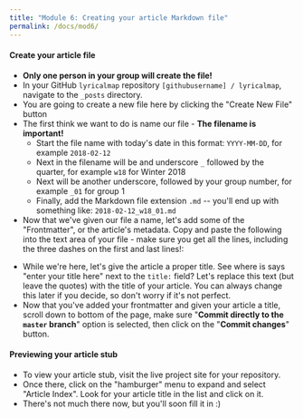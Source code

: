 ```yaml
---
title: "Module 6: Creating your article Markdown file"
permalink: /docs/mod6/
---
```


#### Create your article file
* **Only one person in your group will create the file!**
* In your GitHub `lyricalmap` repository `[githubusername] / lyricalmap`, navigate to the `_posts` directory.
* You are going to create a new file here by clicking the "Create New File" button [](https://help.github.com/assets/images/help/repository/create_new_file.png)
* The first think we want to do is name our file - **The filename is important!**
    * Start the file name with today's date in this format: `YYYY-MM-DD`, for example `2018-02-12`
    * Next in the filename will be and underscore `_` followed by the quarter, for example `w18` for Winter 2018
    * Next will be another underscore, followed by your group number, for example `_01` for group 1
    * Finally, add the Markdown file extension `.md` -- you'll end up with something like: `2018-02-12_w18_01.md`
* Now that we've given our file a name, let's add some of the "Frontmatter", or the article's metadata. Copy and paste the following into the text area of your file - make sure you get all the lines, including the three dashes on the first and last lines!:

<script src="https://gist.github.com/kirschbombe/a806fe27ca6c9edb46c06c209b79d1f1.js"></script>

* While we're here, let's give the article a proper title. See where is says "enter your title here" next to the `title:` field? Let's replace this text (but leave the quotes) with the title of your article. You can always change this later if you decide, so don't worry if it's not perfect.
* Now that you've added your frontmatter and given your article a title, scroll down to bottom of the page, make sure "**Commit directly to the `master` branch**" option is selected, then click on the "**Commit changes**" button.

#### Previewing your article stub
* To view your article stub, visit the live project site for your repository.
* Once there, click on the "hamburger" menu to expand and select "Article Index". Look for your article title in the list and click on it.
* There's not much there now, but you'll soon fill it in :)
